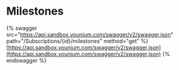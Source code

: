 # Milestones

{% swagger src="https://api.sandbox.younium.com/swagger/v2/swagger.json" path="/Subscriptions/{id}/milestones" method="get" %}
[https://api.sandbox.younium.com/swagger/v2/swagger.json](https://api.sandbox.younium.com/swagger/v2/swagger.json)
{% endswagger %}

